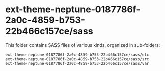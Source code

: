 # ext-theme-neptune-0187786f-2a0c-4859-b753-22b466c157ce/sass

This folder contains SASS files of various kinds, organized in sub-folders:

    ext-theme-neptune-0187786f-2a0c-4859-b753-22b466c157ce/sass/etc
    ext-theme-neptune-0187786f-2a0c-4859-b753-22b466c157ce/sass/src
    ext-theme-neptune-0187786f-2a0c-4859-b753-22b466c157ce/sass/var
